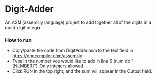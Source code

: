 # Digit-Adder
An ASM (assembly language) project to add together all of the digits in a multi-digit integer.

### How to run
* Copy/paste the code from DigitAdder.asm to the text field in https://onecompiler.com/assembly
* Type in the number you would like to add in line 6 (num db "[NUMBER]"). Only integers allowed.
* Click RUN in the top right, and the sum will appear in the Output field.
  
